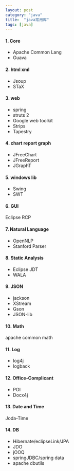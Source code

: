 ```yaml
---
layout: post
category: "java"
title:  "java常用库"
tags: [java]
---
```

#### 1. Core

* Apache Common Lang
* Guava

#### 2. html xml

* Jsoup
* STaX

#### 3. web 

* spring
* struts 2
* Google web toolkit
* Strips
* Tapestry

#### 4. chart report graph

* JFreeChart
* JFreeReport
* JGraphT

#### 5. windows lib

* Swing
* SWT

#### 6. GUI

Eclipse RCP

#### 7. Natural Language

* OpenNLP
* Stanford Parser

#### 8. Static Analysis

* Eclipse JDT
* WALA

#### 9. JSON

* jackson
* XStream
* Gson
* JSON-lib

#### 10. Math

apache common math

#### 11. Log

* log4j
* logback

#### 12. Office-Complicant

* POI
* Docx4j

#### 13. Date and Time

Joda-Time

#### 14. DB

* Hibernate/eclipseLink/JPA
* JDO
* jOOQ
* springJDBC/spring data
* apache dbutils
